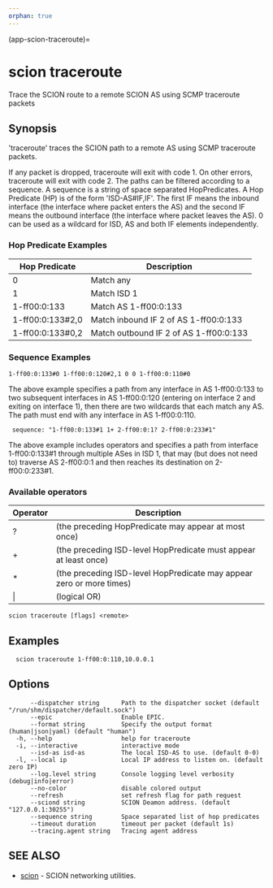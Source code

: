 ```yaml
---
orphan: true
---
```


(app-scion-traceroute)=

# scion traceroute

Trace the SCION route to a remote SCION AS using SCMP traceroute packets
## Synopsis

'traceroute' traces the SCION path to a remote AS using
SCMP traceroute packets.

If any packet is dropped, traceroute will exit with code 1.
On other errors, traceroute will exit with code 2.
The paths can be filtered according to a sequence. A sequence is a string of
space separated HopPredicates. A Hop Predicate (HP) is of the form
'ISD-AS#IF,IF'. The first IF means the inbound interface (the interface where
packet enters the AS) and the second IF means the outbound interface (the
interface where packet leaves the AS).  0 can be used as a wildcard for ISD, AS
and both IF elements independently.
### Hop Predicate Examples

| Hop Predicate    | Description                            |
|------------------|----------------------------------------|
| 0                | Match any                              |
| 1                | Match ISD 1                            |
| 1-ff00:0:133     | Match AS 1-ff00:0:133                  |
| 1-ff00:0:133#2,0 | Match inbound IF 2 of AS 1-ff00:0:133  |
| 1-ff00:0:133#0,2 | Match outbound IF 2 of AS 1-ff00:0:133 |
### Sequence Examples

    1-ff00:0:133#0 1-ff00:0:120#2,1 0 0 1-ff00:0:110#0

The above example specifies a path from any interface in AS 1-ff00:0:133 to
two subsequent interfaces in AS 1-ff00:0:120 (entering on interface 2 and
exiting on interface 1), then there are two wildcards that each match any AS.
The path must end with any interface in AS 1-ff00:0:110.

     sequence: "1-ff00:0:133#1 1+ 2-ff00:0:1? 2-ff00:0:233#1"

The above example includes operators and specifies a path from interface
1-ff00:0:133#1 through multiple ASes in ISD 1, that may (but does not need to)
traverse AS 2-ff00:0:1 and then reaches its destination on 2-ff00:0:233#1.
### Available operators

| Operator | Description                                                          |
|----------|----------------------------------------------------------------------|
| ?        | (the preceding HopPredicate may appear at most once)                 |
| +        | (the preceding ISD-level HopPredicate must appear at least once)     |
| *        | (the preceding ISD-level HopPredicate may appear zero or more times) |
| \|       | (logical OR)                                                         |


```
scion traceroute [flags] <remote>
```
## Examples

```
  scion traceroute 1-ff00:0:110,10.0.0.1
```
## Options

```
      --dispatcher string      Path to the dispatcher socket (default "/run/shm/dispatcher/default.sock")
      --epic                   Enable EPIC.
      --format string          Specify the output format (human|json|yaml) (default "human")
  -h, --help                   help for traceroute
  -i, --interactive            interactive mode
      --isd-as isd-as          The local ISD-AS to use. (default 0-0)
  -l, --local ip               Local IP address to listen on. (default zero IP)
      --log.level string       Console logging level verbosity (debug|info|error)
      --no-color               disable colored output
      --refresh                set refresh flag for path request
      --sciond string          SCION Deamon address. (default "127.0.0.1:30255")
      --sequence string        Space separated list of hop predicates
      --timeout duration       timeout per packet (default 1s)
      --tracing.agent string   Tracing agent address
```
## SEE ALSO

* [scion](scion.md)	 - SCION networking utilities.

